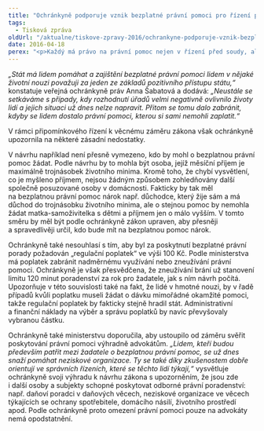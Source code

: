 ```yaml
---
title: "Ochránkyně podporuje vznik bezplatné právní pomoci pro řízení před úřady"
tags:
  - Tisková zpráva
oldUrl: "/aktualne/tiskove-zpravy-2016/ochrankyne-podporuje-vznik-bezplatne-pravni-pomoci-pro-rizeni-pred-urady"
date: 2016-04-18
perex: "<p>Každý má právo na právní pomoc nejen v řízení před soudy, ale i při jednání před úřady. Ochránkyně proto uvítala záměr ministerstva spravedlnosti rozšířit bezplatnou právní pomoc i na správní řízení. Lidem, kteří si z finančních nebo jiných důvodů právní pomoc nemohou obstarat sami, by ji tak zajišťoval stát.</p>"
---
```


<!-- imported from the old website -->

<p><i>„Stát má lidem pomáhat a zajištění bezplatné právní pomoci lidem v nějaké životní nouzi považuji za jeden ze základů pozitivního přístupu státu,“</i> konstatuje veřejná ochránkyně práv Anna Šabatová a dodává: <i>„Neustále se setkáváme s případy, kdy rozhodnutí úřadů velmi negativně ovlivnilo životy lidí a jejich situaci už dnes nelze napravit. Přitom se tomu dalo zabránit, kdyby se lidem dostalo právní pomoci, kterou si sami nemohli zaplatit.“</i></p> <p>V rámci připomínkového řízení k věcnému záměru zákona však ochránkyně upozornila na některé zásadní nedostatky. </p> <p>V návrhu například není přesně vymezeno, kdo by mohl o bezplatnou právní pomoc žádat. Podle návrhu by to mohla být osoba, jejíž měsíční příjem je maximálně trojnásobek životního minima. Kromě toho, že chybí vysvětlení, co je myšleno příjmem, nejsou žádným způsobem zohledňovány další společně posuzované osoby v domácnosti. Fakticky by tak měl na bezplatnou právní pomoc nárok např. důchodce, který žije sám a má důchod do trojnásobku životního minima, ale o stejnou pomoc by nemohla žádat matka-samoživitelka s dětmi a příjmem jen o málo vyšším. V tomto směru by měl být podle ochránkyně zákon upraven, aby přesněji a spravedlivěji určil, kdo bude mít na bezplatnou pomoc nárok.</p> <p>Ochránkyně také nesouhlasí s tím, aby byl za poskytnutí bezplatné právní porady požadován „regulační poplatek“ ve výši 100 Kč. Podle ministerstva má poplatek zabránit nadměrnému využívání nebo zneužívání právní pomoci. Ochránkyně je však přesvědčena, že zneužívání brání už stanovení limitu 120 minut poradenství za rok pro žadatele, jak s ním návrh počítá. Upozorňuje v této souvislosti také na fakt, že lidé v hmotné nouzi, by v řadě případů kvůli poplatku museli žádat o dávku mimořádné okamžité pomoci, takže regulační poplatek by fakticky stejně hradil stát. Administrativní a finanční náklady na výběr a správu poplatků by navíc převyšovaly vybranou částku.</p> Ochránkyně také ministerstvu doporučila, aby ustoupilo od záměru svěřit poskytování právní pomoci výhradně advokátům. <i>„Lidem, kteří budou především patřit mezi žadatele o bezplatnou právní pomoc, se už dnes snaží pomáhat neziskové organizace. Ty se také díky zkušenostem dobře orientují ve správních řízeních, které se těchto lidí týkají,“</i> vysvětluje ochránkyně svoji výhradu k návrhu zákona s upozorněním, že jsou zde i další osoby a subjekty schopné poskytovat odborné právní poradenství: např. daňoví poradci v daňových věcech, neziskové organizace ve věcech týkajících se ochrany spotřebitele, domácího násilí, životního prostředí apod. Podle ochránkyně proto omezení právní pomoci pouze na advokáty nemá opodstatnění.
